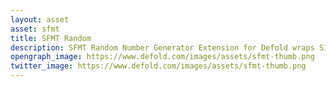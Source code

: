 ```yaml
---
layout: asset
asset: sfmt
title: SFMT Random
description: SFMT Random Number Generator Extension for Defold wraps SIMD-oriented Fast Mersenne Twister (SFMT) random number generator v1.5.1.
opengraph_image: https://www.defold.com/images/assets/sfmt-thumb.png
twitter_image: https://www.defold.com/images/assets/sfmt-thumb.png
---
```

